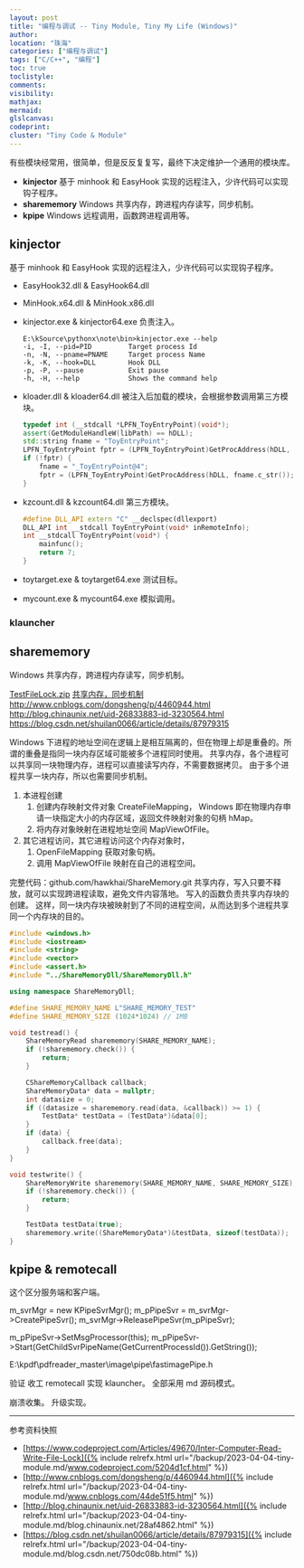 ```yaml
---
layout: post
title: "编程与调试 -- Tiny Module, Tiny My Life (Windows)"
author:
location: "珠海"
categories: ["编程与调试"]
tags: ["C/C++", "编程"]
toc: true
toclistyle:
comments:
visibility:
mathjax:
mermaid:
glslcanvas:
codeprint:
cluster: "Tiny Code & Module"
---
```


有些模块经常用，很简单，但是反反复复写，最终下决定维护一个通用的模块库。
* **kinjector** 基于 minhook 和 EasyHook 实现的远程注入，少许代码可以实现钩子程序。
* **sharememory** Windows 共享内存，跨进程内存读写，同步机制。
* **kpipe** Windows 远程调用，函数跨进程调用等。


## kinjector

基于 minhook 和 EasyHook 实现的远程注入，少许代码可以实现钩子程序。

* EasyHook32.dll & EasyHook64.dll
* MinHook.x64.dll & MinHook.x86.dll

* kinjector.exe & kinjector64.exe 负责注入。
  ```
  E:\kSource\pythonx\note\bin>kinjector.exe --help
  -i, -I, --pid=PID         Target process Id
  -n, -N, --pname=PNAME     Target process Name
  -k, -K, --hook=DLL        Hook DLL
  -p, -P, --pause           Exit pause
  -h, -H, --help            Shows the command help
  ```
* kloader.dll & kloader64.dll 被注入后加载的模块，会根据参数调用第三方模块。
  ```cpp
  typedef int (__stdcall *LPFN_ToyEntryPoint)(void*);
  assert(GetModuleHandleW(libPath) == hDLL);
  std::string fname = "ToyEntryPoint";
  LPFN_ToyEntryPoint fptr = (LPFN_ToyEntryPoint)GetProcAddress(hDLL, fname.c_str());
  if (!fptr) {
      fname = "_ToyEntryPoint@4";
      fptr = (LPFN_ToyEntryPoint)GetProcAddress(hDLL, fname.c_str());
  }
  ```
* kzcount.dll & kzcount64.dll 第三方模块。
  ```cpp
  #define DLL_API extern "C" __declspec(dllexport)
  DLL_API int __stdcall ToyEntryPoint(void* inRemoteInfo);
  int __stdcall ToyEntryPoint(void*) {
      mainfunc();
      return 7;
  }
  ```

* toytarget.exe & toytarget64.exe 测试目标。
* mycount.exe & mycount64.exe 模拟调用。


### klauncher


## sharememory

Windows 共享内存，跨进程内存读写，同步机制。

[TestFileLock.zip](https://www.codeproject.com/Articles/49670/Inter-Computer-Read-Write-File-Lock)
[共享内存，同步机制](https://sunocean.life/blog/blog/2022/05/31/Share-Momery)
<http://www.cnblogs.com/dongsheng/p/4460944.html>
<http://blog.chinaunix.net/uid-26833883-id-3230564.html>
<https://blog.csdn.net/shuilan0066/article/details/87979315>

Windows 下进程的地址空间在逻辑上是相互隔离的，但在物理上却是重叠的。所谓的重叠是指同一块内存区域可能被多个进程同时使用。
共享内存，各个进程可以共享同一块物理内存，进程可以直接读写内存，不需要数据拷贝。
由于多个进程共享一块内存，所以也需要同步机制。

1. 本进程创建
    1. 创建内存映射文件对象 CreateFileMapping，
        Windows 即在物理内存申请一块指定大小的内存区域，返回文件映射对象的句柄 hMap。
    2. 将内存对象映射在进程地址空间 MapViewOfFile。
2. 其它进程访问，其它进程访问这个内存对象时，
    1. OpenFileMapping 获取对象句柄。
    2. 调用 MapViewOfFile 映射在自己的进程空间。

完整代码：github.com/hawkhai/ShareMemory.git
共享内存，写入只要不释放，就可以实现跨进程读取，避免文件内容落地。
写入的函数负责共享内存块的创建。
这样，同一块内存块被映射到了不同的进程空间，从而达到多个进程共享同一个内存块的目的。

```cpp
#include <windows.h>
#include <iostream>
#include <string>
#include <vector>
#include <assert.h>
#include "../ShareMemoryDll/ShareMemoryDll.h"

using namespace ShareMemoryDll;

#define SHARE_MEMORY_NAME L"SHARE_MEMORY_TEST"
#define SHARE_MEMORY_SIZE (1024*1024) // 1MB

void testread() {
    ShareMemoryRead sharememory(SHARE_MEMORY_NAME);
    if (!sharememory.check()) {
        return;
    }

    CShareMemoryCallback callback;
    ShareMemoryData* data = nullptr;
    int datasize = 0;
    if ((datasize = sharememory.read(data, &callback)) >= 1) {
        TestData* testData = (TestData*)&data[0];
    }
    if (data) {
        callback.free(data);
    }
}

void testwrite() {
    ShareMemoryWrite sharememory(SHARE_MEMORY_NAME, SHARE_MEMORY_SIZE);
    if (!sharememory.check()) {
        return;
    }

    TestData testData(true);
    sharememory.write((ShareMemoryData*)&testData, sizeof(testData));
}
```


## kpipe & remotecall

这个区分服务端和客户端。

m_svrMgr = new KPipeSvrMgr();
m_pPipeSvr = m_svrMgr->CreatePipeSvr();
m_svrMgr->ReleasePipeSvr(m_pPipeSvr);

m_pPipeSvr->SetMsgProcessor(this);
m_pPipeSvr->Start(GetChildSvrPipeName(GetCurrentProcessId()).GetString());

E:\kpdf\pdfreader_master\image\pipe\fastimagePipe.h

验证 收工 remotecall
实现 klauncher。
全部采用 md 源码模式。

崩溃收集。
升级实现。



<hr class='reviewline'/>
<p class='reviewtip'><script type='text/javascript' src='{% include relref.html url="/assets/reviewjs/blogs/2023-04-04-tiny-module.md.js" %}'></script></p>
<font class='ref_snapshot'>参考资料快照</font>

- [https://www.codeproject.com/Articles/49670/Inter-Computer-Read-Write-File-Lock]({% include relrefx.html url="/backup/2023-04-04-tiny-module.md/www.codeproject.com/5204d1cf.html" %})
- [http://www.cnblogs.com/dongsheng/p/4460944.html]({% include relrefx.html url="/backup/2023-04-04-tiny-module.md/www.cnblogs.com/44de51f5.html" %})
- [http://blog.chinaunix.net/uid-26833883-id-3230564.html]({% include relrefx.html url="/backup/2023-04-04-tiny-module.md/blog.chinaunix.net/28af4862.html" %})
- [https://blog.csdn.net/shuilan0066/article/details/87979315]({% include relrefx.html url="/backup/2023-04-04-tiny-module.md/blog.csdn.net/750dc08b.html" %})
